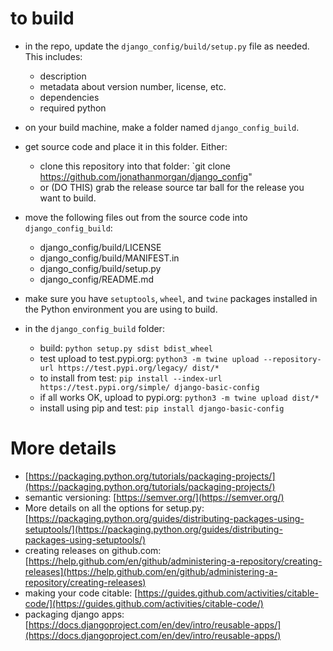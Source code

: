 # to build

- in the repo, update the `django_config/build/setup.py` file as needed. This includes:

    - description
    - metadata about version number, license, etc.
    - dependencies
    - required python

- on your build machine, make a folder named `django_config_build`.
- get source code and place it in this folder.  Either:

    - clone this repository into that folder: `git clone https://github.com/jonathanmorgan/django_config"
    - or (DO THIS) grab the release source tar ball for the release you want to build.

- move the following files out from the source code into `django_config_build`:

    - django_config/build/LICENSE
    - django_config/build/MANIFEST.in
    - django_config/build/setup.py
    - django_config/README.md

- make sure you have `setuptools`, `wheel`, and `twine` packages installed in the Python environment you are using to build.
- in the `django_config_build` folder:

    - build: `python setup.py sdist bdist_wheel`
    - test upload to test.pypi.org: `python3 -m twine upload --repository-url https://test.pypi.org/legacy/ dist/*`
    - to install from test: `pip install --index-url https://test.pypi.org/simple/ django-basic-config`
    - if all works OK, upload to pypi.org: `python3 -m twine upload dist/*`
    - install using pip and test: `pip install django-basic-config`

# More details

- [https://packaging.python.org/tutorials/packaging-projects/](https://packaging.python.org/tutorials/packaging-projects/)
- semantic versioning: [https://semver.org/](https://semver.org/)
- More details on all the options for setup.py: [https://packaging.python.org/guides/distributing-packages-using-setuptools/](https://packaging.python.org/guides/distributing-packages-using-setuptools/)
- creating releases on github.com: [https://help.github.com/en/github/administering-a-repository/creating-releases](https://help.github.com/en/github/administering-a-repository/creating-releases)
- making your code citable: [https://guides.github.com/activities/citable-code/](https://guides.github.com/activities/citable-code/)
- packaging django apps: [https://docs.djangoproject.com/en/dev/intro/reusable-apps/](https://docs.djangoproject.com/en/dev/intro/reusable-apps/)
